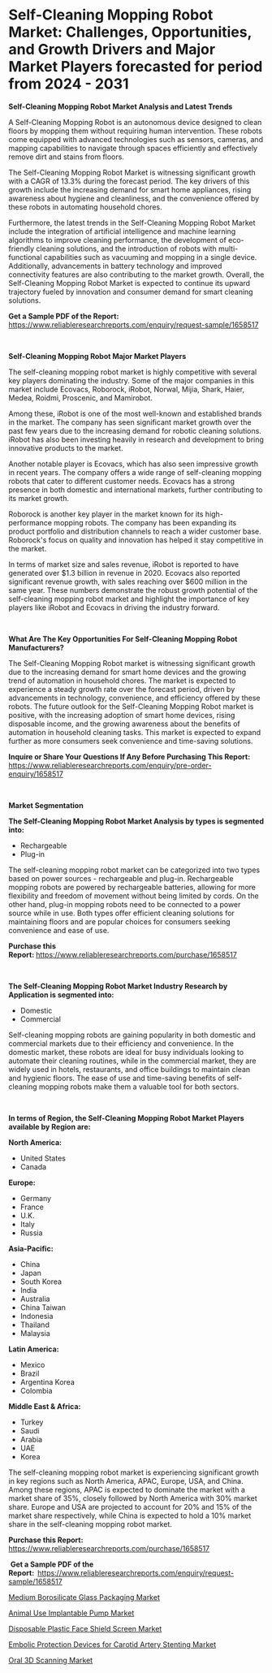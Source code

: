 <p><h1>Self-Cleaning Mopping Robot Market: Challenges, Opportunities, and Growth Drivers and Major Market Players forecasted for period from 2024 - 2031</h1></p><p><strong>Self-Cleaning Mopping Robot Market Analysis and Latest Trends</strong></p>
<p><p>A Self-Cleaning Mopping Robot is an autonomous device designed to clean floors by mopping them without requiring human intervention. These robots come equipped with advanced technologies such as sensors, cameras, and mapping capabilities to navigate through spaces efficiently and effectively remove dirt and stains from floors.</p><p>The Self-Cleaning Mopping Robot Market is witnessing significant growth with a CAGR of 13.3% during the forecast period. The key drivers of this growth include the increasing demand for smart home appliances, rising awareness about hygiene and cleanliness, and the convenience offered by these robots in automating household chores. </p><p>Furthermore, the latest trends in the Self-Cleaning Mopping Robot Market include the integration of artificial intelligence and machine learning algorithms to improve cleaning performance, the development of eco-friendly cleaning solutions, and the introduction of robots with multi-functional capabilities such as vacuuming and mopping in a single device. Additionally, advancements in battery technology and improved connectivity features are also contributing to the market growth. Overall, the Self-Cleaning Mopping Robot Market is expected to continue its upward trajectory fueled by innovation and consumer demand for smart cleaning solutions.</p></p>
<p><strong>Get a Sample PDF of the Report:&nbsp;</strong> <a href="https://www.reliableresearchreports.com/enquiry/request-sample/1658517">https://www.reliableresearchreports.com/enquiry/request-sample/1658517</a></p>
<p>&nbsp;</p>
<p><strong>Self-Cleaning Mopping Robot Major Market Players</strong></p>
<p><p>The self-cleaning mopping robot market is highly competitive with several key players dominating the industry. Some of the major companies in this market include Ecovacs, Roborock, iRobot, Norwal, Mijia, Shark, Haier, Medea, Roidmi, Proscenic, and Mamirobot.</p><p>Among these, iRobot is one of the most well-known and established brands in the market. The company has seen significant market growth over the past few years due to the increasing demand for robotic cleaning solutions. iRobot has also been investing heavily in research and development to bring innovative products to the market.</p><p>Another notable player is Ecovacs, which has also seen impressive growth in recent years. The company offers a wide range of self-cleaning mopping robots that cater to different customer needs. Ecovacs has a strong presence in both domestic and international markets, further contributing to its market growth.</p><p>Roborock is another key player in the market known for its high-performance mopping robots. The company has been expanding its product portfolio and distribution channels to reach a wider customer base. Roborock's focus on quality and innovation has helped it stay competitive in the market.</p><p>In terms of market size and sales revenue, iRobot is reported to have generated over $1.3 billion in revenue in 2020. Ecovacs also reported significant revenue growth, with sales reaching over $600 million in the same year. These numbers demonstrate the robust growth potential of the self-cleaning mopping robot market and highlight the importance of key players like iRobot and Ecovacs in driving the industry forward.</p></p>
<p>&nbsp;</p>
<p><strong>What Are The Key Opportunities For Self-Cleaning Mopping Robot Manufacturers?</strong></p>
<p><p>The Self-Cleaning Mopping Robot market is witnessing significant growth due to the increasing demand for smart home devices and the growing trend of automation in household chores. The market is expected to experience a steady growth rate over the forecast period, driven by advancements in technology, convenience, and efficiency offered by these robots. The future outlook for the Self-Cleaning Mopping Robot market is positive, with the increasing adoption of smart home devices, rising disposable income, and the growing awareness about the benefits of automation in household cleaning tasks. This market is expected to expand further as more consumers seek convenience and time-saving solutions.</p></p>
<p><strong>Inquire or Share Your Questions If Any Before Purchasing This Report:</strong> <a href="https://www.reliableresearchreports.com/enquiry/pre-order-enquiry/1658517">https://www.reliableresearchreports.com/enquiry/pre-order-enquiry/1658517</a></p>
<p>&nbsp;</p>
<p><strong>Market Segmentation</strong></p>
<p><strong>The Self-Cleaning Mopping Robot Market Analysis by types is segmented into:</strong></p>
<p><ul><li>Rechargeable</li><li>Plug-in</li></ul></p>
<p><p>The self-cleaning mopping robot market can be categorized into two types based on power sources - rechargeable and plug-in. Rechargeable mopping robots are powered by rechargeable batteries, allowing for more flexibility and freedom of movement without being limited by cords. On the other hand, plug-in mopping robots need to be connected to a power source while in use. Both types offer efficient cleaning solutions for maintaining floors and are popular choices for consumers seeking convenience and ease of use.</p></p>
<p><strong>Purchase this Report:&nbsp;</strong><a href="https://www.reliableresearchreports.com/purchase/1658517">https://www.reliableresearchreports.com/purchase/1658517</a></p>
<p>&nbsp;</p>
<p><strong>The Self-Cleaning Mopping Robot Market Industry Research by Application is segmented into:</strong></p>
<p><ul><li>Domestic</li><li>Commercial</li></ul></p>
<p><p>Self-cleaning mopping robots are gaining popularity in both domestic and commercial markets due to their efficiency and convenience. In the domestic market, these robots are ideal for busy individuals looking to automate their cleaning routines, while in the commercial market, they are widely used in hotels, restaurants, and office buildings to maintain clean and hygienic floors. The ease of use and time-saving benefits of self-cleaning mopping robots make them a valuable tool for both sectors.</p></p>
<p>&nbsp;</p>
<p><strong>In terms of Region, the Self-Cleaning Mopping Robot Market Players available by Region are:</strong></p>
<p>
    <p> <strong> North America: </strong>
        <ul>
            <li>United States</li>
            <li>Canada</li>
        </ul>
        </p> 
    <p> <strong> Europe: </strong>
        <ul>
            <li>Germany</li>
            <li>France</li>
            <li>U.K.</li>
            <li>Italy</li>
            <li>Russia</li>
        </ul>
        </p> 
    <p> <strong> Asia-Pacific: </strong>
        <ul>
            <li>China</li>
            <li>Japan</li>
            <li>South Korea</li>
            <li>India</li>
            <li>Australia</li>
            <li>China Taiwan</li>
            <li>Indonesia</li>
            <li>Thailand</li>
            <li>Malaysia</li>
        </ul>
        </p> 
    <p> <strong> Latin America: </strong>
        <ul>
            <li>Mexico</li>
            <li>Brazil</li>
            <li>Argentina Korea</li>
            <li>Colombia</li>
        </ul>
        </p> 
    <p> <strong> Middle East & Africa: </strong>
        <ul>
            <li>Turkey</li>
            <li>Saudi</li>
            <li>Arabia</li>
            <li>UAE</li>
            <li>Korea</li>
        </ul>
    </p>
    </p>
<p><p>The self-cleaning mopping robot market is experiencing significant growth in key regions such as North America, APAC, Europe, USA, and China. Among these regions, APAC is expected to dominate the market with a market share of 35%, closely followed by North America with 30% market share. Europe and USA are projected to account for 20% and 15% of the market share respectively, while China is expected to hold a 10% market share in the self-cleaning mopping robot market.</p></p>
<p><strong>Purchase this Report: </strong><a href="https://www.reliableresearchreports.com/purchase/1658517">https://www.reliableresearchreports.com/purchase/1658517</a></p>
<p>&nbsp;<strong>Get a Sample PDF of the Report:&nbsp;&nbsp;</strong><a href="https://www.reliableresearchreports.com/enquiry/request-sample/1658517">https://www.reliableresearchreports.com/enquiry/request-sample/1658517</a></p>
<p><strong></strong></p>
<p><p><a href="https://medium.com/@patriciahanson2013/medium-borosilicate-glass-packaging-market-furnishes-information-on-market-share-market-trends-6d1e5d6ec770">Medium Borosilicate Glass Packaging Market</a></p><p><a href="https://medium.com/@patriciahanson2013/animal-use-implantable-pump-market-size-cagr-trends-2024-2030-80b1817dfb52">Animal Use Implantable Pump Market</a></p><p><a href="https://medium.com/@crystalpena2022/disposable-plastic-face-shield-screen-market-size-and-market-trends-complete-industry-overview-b6f9c221d73e">Disposable Plastic Face Shield Screen Market</a></p><p><a href="https://github.com/yemakinde/Market-Research-Report-List-1/blob/main/embolic-protection-devices-for-carotid-artery-stenting-market.md">Embolic Protection Devices for Carotid Artery Stenting Market</a></p><p><a href="https://github.com/Alonsoolds3wq1d81czn8rbol/Market-Research-Report-List-1/blob/main/oral-3d-scanning-market.md">Oral 3D Scanning Market</a></p></p>